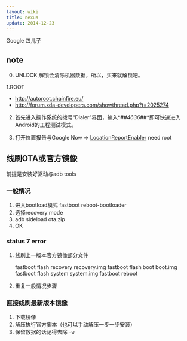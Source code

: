 ```yaml
---
layout: wiki
title: nexus
update: 2014-12-23
---
```


Google 四儿子

## note
0. UNLOCK
解锁会清除机器数据，所以，买来就解锁吧。

1.ROOT
   - http://autoroot.chainfire.eu/
   - http://forum.xda-developers.com/showthread.php?t=2025274

2. 首先进入操作系统的拨号“Dialer”界面，输入*#*#4636#*#*即可快速进入Android的工程测试模式。

3. 打开位置报告与Google Now => [LocationReportEnabler](https://github.com/GhostFlying/LocationReportEnabler) need root

## 线刷OTA或官方镜像
前提是安装好驱动与adb tools

### 一般情况
1. 进入bootload模式 fastboot reboot-bootloader
2. 选择recovery mode
3. adb sideload ota.zip
4. OK

### status 7 error
1. 线刷上一版本官方镜像部分文件

    fastboot flash recovery recovery.img
    fastboot flash boot boot.img
    fastboot flash system system.img
    fastboot reboot

2. 重复一般情况步骤

### 直接线刷最新版本镜像
1. 下载镜像
2. 解压执行官方脚本（也可以手动解压一步一步安装）
3. 保留数据的话记得去除  `-w`